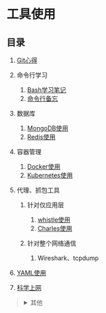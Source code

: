 # 工具使用

## 目录
1. [Git心得](./Git心得/README.md)
2. 命令行学习

    1. [Bash学习笔记](./Bash学习笔记/README.md)
    2. [命令行备忘](./命令行备忘/README.md)
3. 数据库

    1. [MongoDB使用](./MongoDB使用/README.md)
    2. [Redis使用](./Redis使用/README.md)
4. 容器管理

   1. [Docker使用](./Docker使用/README.md)
   2. [Kubernetes使用](./Kubernetes使用/README.md)
5. 代理、抓包工具

    1. 针对仅应用层

        1. [whistle使用](./whistle使用/README.md)
        2. [Charles使用](./Charles使用/README.md)
    2. 针对整个网络通信

        1. Wireshark、tcpdump
6. [YAML使用](./YAML使用/README.md)
7. [科学上网](./科学上网/README.md)

><details>
><summary>其他</summary>
>
>1. [IDEs设置](./IDEs设置/README.md)
>2. [Chrome使用](./Chrome使用/README.md)
>3. [Google搜索技巧](./Google搜索技巧/README.md)
></details>
